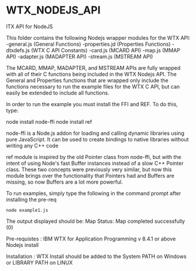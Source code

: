 # WTX_NODEJS_API
ITX API for NodeJS


This folder contains the following Nodejs wrapper modules for the WTX API:
	-general.js (General Functions)
	-properties.jd (Properties Functions)
	-dtxdefs.js (WTX C API Constants)
	-card.js (MCARD API)
	-map.js (MMAP API)
	-adapter.js (MADAPTER API)
	-stream.js (MSTREAM API)
	
The MCARD, MMAP, MADAPTER, and MSTREAM APIs are fully wrapped with all of their C
functions being included in the WTX Nodejs API.  The General and Properties functions
that are wrapped only include the functions necessary to run the example files for
the WTX C API, but can easily be extended to include all functions.

In order to run the example you must install the FFI and REF.  To do this, type:

node install node-ffi
node install ref
	
node-ffi is a Node.js addon for loading and calling dynamic libraries using pure JavaScript.
It can be used to create bindings to native libraries without writing any C++ code

ref module is inspired by the old Pointer class from node-ffi, but with the intent of using Node's 
fast Buffer instances instead of a slow C++ Pointer class. 
These two concepts were previously very similar, but now this module brings over the functionality that 
Pointers had and Buffers are missing, so now Buffers are a lot more powerful.

To run examples, simply type the following in the command prompt after installing the pre-req

	node example1.js
	
The output displayed should be:
	Map Status: Map completed successfully (0)
	


Pre-requistes : 
IBM WTX for Application Programming v 8.4.1 or above
Nodejs install

Installation : WTX Install should be added to the System PATH on Windows or LIBRARY PATH on LINUX
